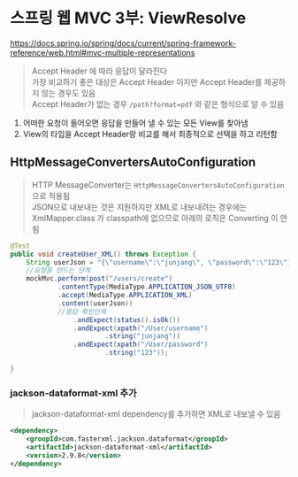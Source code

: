 # 스프링 웹 MVC 3부: ViewResolve
https://docs.spring.io/spring/docs/current/spring-framework-reference/web.html#mvc-multiple-representations
> Accept Header 에 따라 응답이 달라진다  
> 가장 비교하기 좋은 대상은 Accept Header 이지만 Accept Header를 제공하지 않는 경우도 있음  
> Accept Header가 없는 경우 `/path?format=pdf` 와 같은 형식으로 알 수 있음  
1. 어떠한 요청이 들어오면 응답을 만들어 낼 수 있는 모든 View를 찾아냄
2. View의 타입을 Accept Header랑 비교를 해서 최종적으로 선택을 하고 리턴함

## HttpMessageConvertersAutoConfiguration
> HTTP MessageConverter는 `HttpMessageConvertersAutoConfiguration` 으로 적용됨  
> JSON으로 내보내는 것은 지원하지만 XML로 내보내려는 경우에는 XmlMapper.class 가 classpath에 없으므로 아래의 로직은 Converting 이 안됨  
```java
@Test
public void createUser_XML() throws Exception {
    String userJson = "{\"username\":\"junjang\", \"password\":\"123\"}";
    //요청을 만드는 단계
    mockMvc.perform(post("/users/create")
            .contentType(MediaType.APPLICATION_JSON_UTF8)
            .accept(MediaType.APPLICATION_XML)
            .content(userJson))
            //응답 확인단계
                .andExpect(status().isOk())
                .andExpect(xpath("/User/username")
                        .string("junjang"))
                .andExpect(xpath("/User/password")
                        .string("123"));

}
```

### ​jackson-dataformat-xml​ 추가
> ​jackson-dataformat-xml​ dependency를 추가하면 XML로 내보낼 수 있음
```xml
<dependency>
    <groupId>com.fasterxml.jackson.dataformat</groupId>
    <artifactId>jackson-dataformat-xml</artifactId>
    <version>2.9.8</version>
</dependency>
```